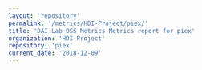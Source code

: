 ```yaml
---
layout: 'repository'
permalink: '/metrics/HDI-Project/piex/'
title: 'DAI Lab OSS Metrics Metrics report for piex'
organization: 'HDI-Project'
repository: 'piex'
current_date: '2018-12-09'
---
```

